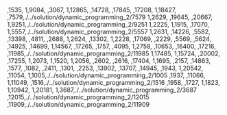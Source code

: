 ,1535,
1,9084,
,3067,
1,12865,
,14728,
,17845,
,17208,
1,18427,
,7579,./../solution/dynamic_programming_2/7579
1,2629,
,19645,
,20667,
1,9251,./../solution/dynamic_programming_2/9251
1,2225,
1,1915,
,17070,
1,5557,./../solution/dynamic_programming_2/5557
1,2631,
,14226,
,5582,
,13398,
,4811,
,2688,
1,2624,
,13302,
1,2228,
,17069,
,2229,
,5569,
,5624,
,14925,
,14699,
1,14567,
,17265,
,1757,
,4095,
1,2758,
,10653,
,16400,
,17216,
,11985,./../solution/dynamic_programming_2/11985
1,17485,
1,15724,
,20002,
,17255,
1,2073,
1,1520,
1,2056,
,2602,
,2616,
,17404,
1,1695,
,2157,
,14863,
,1577,
,1082,
,2411,
,1301,
,2253,
,13902,
,13707,
,14945,
,1943,
1,20542,
,11054,
1,1005,./../solution/dynamic_programming_2/1005
,1937,
,11066,
1,11049,
,1516,./../solution/dynamic_programming_2/1516
,1958,
,1727,
1,1823,
1,10942,
1,20181,
1,3687,./../solution/dynamic_programming_2/3687
,12015,./../solution/dynamic_programming_2/12015
,11909,./../solution/dynamic_programming_2/11909
